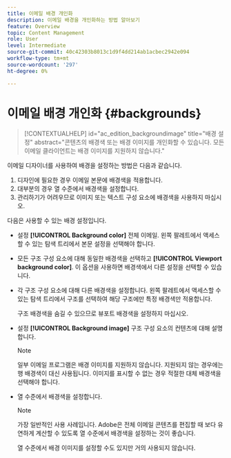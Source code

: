 ```yaml
---
title: 이메일 배경 개인화
description: 이메일 배경을 개인화하는 방법 알아보기
feature: Overview
topic: Content Management
role: User
level: Intermediate
source-git-commit: 40c42303b8013c1d9f4dd214ab1acbec2942e094
workflow-type: tm+mt
source-wordcount: '297'
ht-degree: 0%

---
```


# 이메일 배경 개인화 {#backgrounds}

>[!CONTEXTUALHELP]
>id="ac_edition_backgroundimage"
>title="배경 설정"
>abstract="콘텐츠의 배경색 또는 배경 이미지를 개인화할 수 있습니다. 모든 이메일 클라이언트는 배경 이미지를 지원하지 않습니다."

이메일 디자이너를 사용하여 배경을 설정하는 방법은 다음과 같습니다.

1. 디자인에 필요한 경우 이메일 본문에 배경색을 적용합니다.
1. 대부분의 경우 열 수준에서 배경색을 설정합니다.
1. 관리하기가 어려우므로 이미지 또는 텍스트 구성 요소에 배경색을 사용하지 마십시오.

다음은 사용할 수 있는 배경 설정입니다.

* 설정 **[!UICONTROL Background color]** 전체 이메일. 왼쪽 팔레트에서 액세스할 수 있는 탐색 트리에서 본문 설정을 선택해야 합니다.

* 모든 구조 구성 요소에 대해 동일한 배경색을 선택하고 **[!UICONTROL Viewport background color]**. 이 옵션을 사용하면 배경색에서 다른 설정을 선택할 수 있습니다.

* 각 구조 구성 요소에 대해 다른 배경색을 설정합니다. 왼쪽 팔레트에서 액세스할 수 있는 탐색 트리에서 구조를 선택하여 해당 구조에만 특정 배경색만 적용합니다.

   구조 배경색을 숨길 수 있으므로 뷰포트 배경색을 설정하지 마십시오.

* 설정 **[!UICONTROL Background image]** 구조 구성 요소의 컨텐츠에 대해 설명합니다.

   >[!NOTE]
   >
   >일부 이메일 프로그램은 배경 이미지를 지원하지 않습니다. 지원되지 않는 경우에는 행 배경색이 대신 사용됩니다. 이미지를 표시할 수 없는 경우 적절한 대체 배경색을 선택해야 합니다.

* 열 수준에서 배경색을 설정합니다.

   >[!NOTE]
   >
   >가장 일반적인 사용 사례입니다. Adobe은 전체 이메일 콘텐츠를 편집할 때 보다 유연하게 계산할 수 있도록 열 수준에서 배경색을 설정하는 것이 좋습니다.

   열 수준에서 배경 이미지를 설정할 수도 있지만 거의 사용되지 않습니다.
